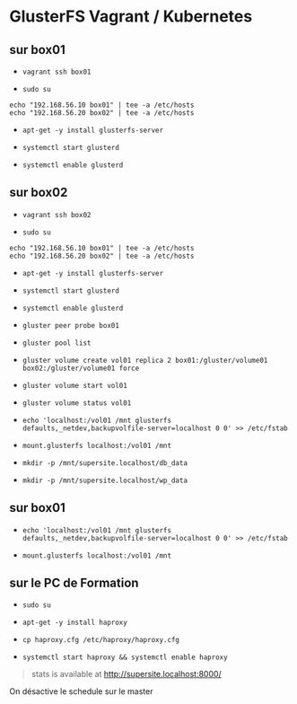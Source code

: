 # GlusterFS Vagrant / Kubernetes

## sur box01

- `vagrant ssh box01`

- `sudo su`

```
echo "192.168.56.10 box01" | tee -a /etc/hosts
echo "192.168.56.20 box02" | tee -a /etc/hosts
```

- `apt-get -y install glusterfs-server`

- `systemctl start glusterd`

- `systemctl enable glusterd`


## sur box02

- `vagrant ssh box02`

- `sudo su`

```
echo "192.168.56.10 box01" | tee -a /etc/hosts
echo "192.168.56.20 box02" | tee -a /etc/hosts
```

- `apt-get -y install glusterfs-server`

- `systemctl start glusterd`

- `systemctl enable glusterd`

- `gluster peer probe box01`

- `gluster pool list`

- `gluster volume create vol01 replica 2 box01:/gluster/volume01 box02:/gluster/volume01 force`

- `gluster volume start vol01`

- `gluster volume status vol01`

- `echo 'localhost:/vol01 /mnt glusterfs defaults,_netdev,backupvolfile-server=localhost 0 0' >> /etc/fstab`

- `mount.glusterfs localhost:/vol01 /mnt`

- `mkdir -p /mnt/supersite.localhost/db_data`

- `mkdir -p /mnt/supersite.localhost/wp_data`

## sur box01

- `echo 'localhost:/vol01 /mnt glusterfs defaults,_netdev,backupvolfile-server=localhost 0 0' >> /etc/fstab`

- `mount.glusterfs localhost:/vol01 /mnt`


## sur le PC de Formation

- `sudo su`

- `apt-get -y install haproxy`

- `cp haproxy.cfg /etc/haproxy/haproxy.cfg`

- `systemctl start haproxy && systemctl enable haproxy`


> stats is available at http://supersite.localhost:8000/

On désactive le schedule sur le master
